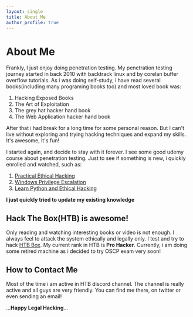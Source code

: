 ```yaml
---
layout: single
title: About Me
author_profile: true
---
```


# About Me

Frankly, I just enjoy doing penetration testing. My penetration testing journey started in back 2010 with backtrack linux and by corelan buffer overflow tutorials. As i was doing self-study, i have read several books(including many programing books too) and most loved book was: 

1. Hacking Exposed Books
2. The Art of Exploitation
3. The grey hat hacker hand book
4. The Web Application hacker hand book

After that i had break for a long time for some personal reason. But I can't live without exploring and trying hacking techniques and expand my skills. It's awesome, it's fun!

I started again, and decide to stay with it forever. I see some good udemy course about penetration testing. Just to see if something is new, i quickly enrolled and watched, such as:
1. [Practical Ethical Hacking](https://www.udemy.com/course/practical-ethical-hacking/) 
2. [Windows Privilege Escalation](https://www.udemy.com/course/windows-privilege-escalation/)
3. [Learn Python and Ethical Hacking](https://www.udemy.com/course/learn-python-and-ethical-hacking-from-scratch/)

**I just quickly tried to update my existing knowledge** 

## Hack The Box(HTB) is awesome! 
Only reading and watching interesting books or video is not enough. I always feel to attack the system ethically and legally only. I test and try to hack [HTB Box](https://hackthebox.eu). My current rank in HTB is **Pro Hacker**. Currently, i am doing some retired machine as i decided to try OSCP exam very soon!

## How to Contact Me
Most of the time i am active in HTB discord channel. The channel is really active and all guys are very friendly. You can find me there, on twitter or even sending an email!


...**Happy Legal Hacking**... 